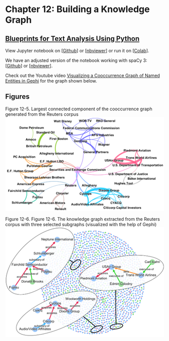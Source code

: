 # Chapter 12: Building a Knowledge Graph

## [Blueprints for Text Analysis Using Python](https://github.com/blueprints-for-text-analytics-python/blueprints-text)

View Jupyter notebook on 
[[Github](Knowledge_Graph.ipynb)] or
[[nbviewer](https://nbviewer.ipython.org/github/blueprints-for-text-analytics-python/blueprints-text/blob/master/ch12/Knowledge_Graph.ipynb)] or run it on
[[Colab](https://colab.research.google.com/github/blueprints-for-text-analytics-python/blueprints-text/blob/master/ch12/Knowledge_Graph.ipynb)].  

We have an adjusted version of the notebook working with spaCy 3:
[[Github](Knowledge_Graph_spaCy3.ipynb)] or
[[nbviewer](https://nbviewer.ipython.org/github/blueprints-for-text-analytics-python/blueprints-text/blob/master/ch12/Knowledge_Graph_spaCy3.ipynb)].

Check out the Youtube video [Visualizing a Cooccurrence Graph of Named Entities in Gephi](https://youtu.be/aFTkonEq5L0) for the graph shown below.

## Figures

Figure 12-5. Largest connected component of the cooccurrence graph generated from the
Reuters corpus
![](figures/cooc.png)

Figure 12-6. Figure 12-6. The knowledge graph extracted from the Reuters corpus with three selected
subgraphs (visualized with the help of Gephi)
![](figures/knowledge_graph.png)

